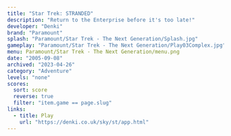 ```yaml
---
title: "Star Trek: STRANDED"
description: "Return to the Enterprise before it's too late!"
developer: "Denki"
brand: "Paramount"
splash: "Paramount/Star Trek - The Next Generation/Splash.jpg"
gameplay: "Paramount/Star Trek - The Next Generation/Play03Complex.jpg"
menu: Paramount/Star Trek - The Next Generation/menu.png
date: "2005-09-08"
archived: "2023-04-26"
category: "Adventure"
levels: "none"
scores:
  sort: score
  reverse: true
  filter: "item.game == page.slug"
links:
  - title: Play
    url: "https://denki.co.uk/sky/st/app.html"
---
```

